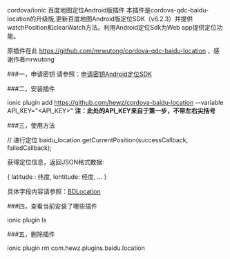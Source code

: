 cordova/ionic 百度地图定位Android版插件
本插件是cordova-qdc-baidu-location的升级版,更新百度地图Android版定位SDK（v6.2.3）并提供watchPosition和clearWatch方法。利用Android定位Sdk为Web app提供定位功能。
  
原插件在此 https://github.com/mrwutong/cordova-qdc-baidu-location ，感谢作者mrwutong


###一，申请密钥
请参照：[申请密钥Android定位SDK](http://developer.baidu.com/map/index.php?title=android-locsdk/guide/key)

###二，安装插件

ionic plugin add https://github.com/hewz/cordova-baidu-location --variable API_KEY="<API_KEY>"
**注：此处的API_KEY来自于第一步，不带左右尖括号**


###三，使用方法


// 进行定位
baidu_location.getCurrentPosition(successCallback, failedCallback);


获得定位信息，返回JSON格式数据:

{
  latitude : 纬度,
  lontitude: 经度,
  ...
}

具体字段内容请参照：[BDLocation](http://developer.baidu.com/map/loc_refer/index.html)

###四，查看当前安装了哪些插件


ionic plugin ls


###五，删除插件


ionic plugin rm com.hewz.plugins.baidu.location









